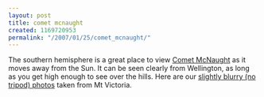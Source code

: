 ```yaml
---
layout: post
title: comet mcnaught
created: 1169720953
permalink: "/2007/01/25/comet_mcnaught/"
---
```

The southern hemisphere is a great place to view [Comet McNaught](http://en.wikipedia.org/wiki/Comet_McNaught) as it moves away from the Sun. It can be seen clearly from Wellington, as long as you get high enough to see over the hills.  Here are our [slightly blurry (no tripod) photos](http://anjackson.net/ibgallery/151) taken from Mt Victoria.
<!--break-->
